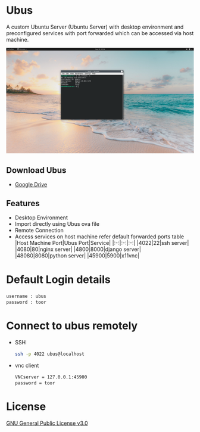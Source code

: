 # Ubus

A custom Ubuntu Server (Ubuntu Server) with desktop environment and preconfigured services with port forwarded which can be accessed via host machine.

![Ubus Desktop](https://github.com/dmdhrumilmistry/Ubus/blob/main/.images/Ubusv1.0.0_screenshot.png?raw=True)
## Download Ubus
- [Google Drive](https://drive.google.com/uc?id=1zYXjPd0vm62t7a9am2RwXffeXDTNfyje&export=download)

## Features

- Desktop Environment
- Import directly using Ubus ova file
- Remote Connection
- Access services on host machine refer default forwarded ports table
  |Host Machine Port|Ubus Port|Service|
  |:-:|:-:|:-:|
  |4022|22|ssh server|
  |4080|80|nginx server|
  |4800|8000|django server|
  |48080|8080|python server|
  |45900|5900|x11vnc|


# Default Login details
  ```
  username : ubus
  password : toor
  ```
  
# Connect to ubus remotely
- SSH
  ```bash
  ssh -p 4022 ubus@localhost
  ```
- vnc client
  ```
  VNCserver = 127.0.0.1:45900
  password = toor
  ```
  
# License 
[GNU General Public License v3.0](https://github.com/dmdhrumilmistry/Ubus/blob/main/LICENSE)
